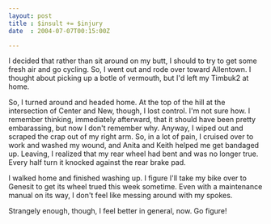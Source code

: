```yaml
---
layout: post
title : $insult += $injury
date  : 2004-07-07T00:15:00Z

---
```

I decided that rather than sit around on my butt, I should to try to get some fresh air and go cycling.  So, I went out and rode over toward Allentown.  I thought about picking up a botle of vermouth, but I'd left my Timbuk2 at home.

So, I turned around and headed home.  At the top of the hill at the intersection of Center and New, though, I lost control.  I'm not sure how.  I remember thinking, immediately afterward, that it should have been pretty embarassing, but now I don't remember why.  Anyway, I wiped out and scraped the crap out of my right arm.  So, in a lot of pain, I cruised over to work and washed my wound, and Anita and Keith helped me get bandaged up.  Leaving, I realized that my rear wheel had bent and was no longer true.  Every half turn it knocked against the rear brake pad.

I walked home and finished washing up.  I figure I'll take my bike over to Genesit to get its wheel trued this week sometime.  Even with a maintenance manual on its way, I don't feel like messing around with my spokes.

Strangely enough, though, I feel better in general, now.  Go figure!

